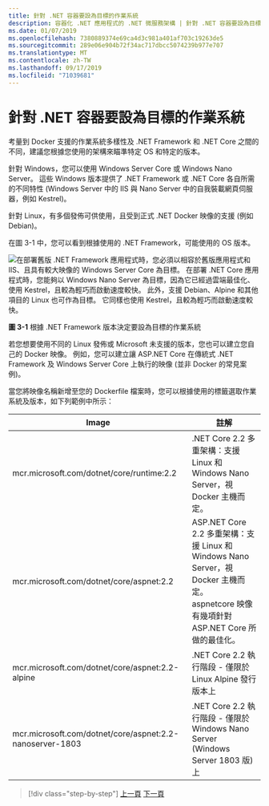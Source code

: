 ```yaml
---
title: 針對 .NET 容器要設為目標的作業系統
description: 容器化 .NET 應用程式的 .NET 微服務架構 | 針對 .NET 容器要設為目標的作業系統
ms.date: 01/07/2019
ms.openlocfilehash: 7380889374e69ca4d3c981a401af703c19263de5
ms.sourcegitcommit: 289e06e904b72f34ac717dbcc5074239b977e707
ms.translationtype: MT
ms.contentlocale: zh-TW
ms.lasthandoff: 09/17/2019
ms.locfileid: "71039681"
---
```

# <a name="what-os-to-target-with-net-containers"></a>針對 .NET 容器要設為目標的作業系統

考量到 Docker 支援的作業系統多樣性及 .NET Framework 和 .NET Core 之間的不同，建議您根據您使用的架構來瞄準特定 OS 和特定的版本。

針對 Windows，您可以使用 Windows Server Core 或 Windows Nano Server。 這些 Windows 版本提供了 .NET Framework 或 .NET Core 各自所需的不同特性 (Windows Server 中的 IIS 與 Nano Server 中的自我裝載網頁伺服器，例如 Kestrel)。

針對 Linux，有多個發佈可供使用，且受到正式 .NET Docker 映像的支援 (例如 Debian)。

在圖 3-1 中，您可以看到根據使用的 .NET Framework，可能使用的 OS 版本。

![在部署舊版 .NET Framework 應用程式時，您必須以相容於舊版應用程式和 IIS、且具有較大映像的 Windows Server Core 為目標。 在部署 .NET Core 應用程式時，您能夠以 Windows Nano Server 為目標，因為它已經過雲端最佳化、使用 Kestrel，且較為輕巧而啟動速度較快。 此外，支援 Debian、Alpine 和其他項目的 Linux 也可作為目標。 它同樣也使用 Kestrel，且較為輕巧而啟動速度較快。](./media/image1.png)

**圖 3-1** 根據 .NET Framework 版本決定要設為目標的作業系統

若您想要使用不同的 Linux 發佈或 Microsoft 未支援的版本，您也可以建立您自己的 Docker 映像。 例如，您可以建立讓 ASP.NET Core 在傳統式 .NET Framework 及 Windows Server Core 上執行的映像 (並非 Docker 的常見案例)。

當您將映像名稱新增至您的 Dockerfile 檔案時，您可以根據使用的標籤選取作業系統及版本，如下列範例中所示：

| Image | 註解 |
|-------|----------|
| mcr.microsoft.com/dotnet/core/runtime:2.2 | .NET Core 2.2 多重架構：支援 Linux 和 Windows Nano Server，視 Docker 主機而定。 |
| mcr.microsoft.com/dotnet/core/aspnet:2.2 | ASP.NET Core 2.2 多重架構：支援 Linux 和 Windows Nano Server，視 Docker 主機而定。 <br/> aspnetcore 映像有幾項針對 ASP.NET Core 所做的最佳化。 |
| mcr.microsoft.com/dotnet/core/aspnet:2.2-alpine | .NET Core 2.2 執行階段 - 僅限於 Linux Alpine 發行版本上 |
| mcr.microsoft.com/dotnet/core/aspnet:2.2-nanoserver-1803 | .NET Core 2.2 執行階段 - 僅限於 Windows Nano Server (Windows Server 1803 版) 上 |

> [!div class="step-by-step"]
> [上一頁](container-framework-choice-factors.md)
> [下一頁](official-net-docker-images.md)
